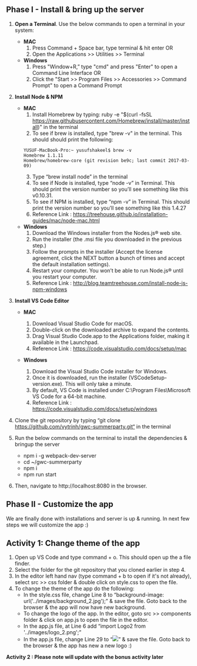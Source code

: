 ## Phase I - Install & bring up the server ##
 
1. **Open a Terminal**. Use the below commands to open a terminal in your system:
    - **MAC**
        1. Press Command + Space bar, type terminal & hit enter
        OR
        2. Open the Applications >> Utilities >> Terminal
    - **Windows**
        1. Press "Window+R,” type "cmd" and press "Enter" to open a Command Line Interface
        OR
        2. Click the "Start >> Program Files >> Accessories >> Command Prompt" to open a Command Prompt
 
2. **Install Node & NPM**
    - **MAC**
        1. Install Homebrew by typing:  ruby -e "$(curl -fsSL https://raw.githubusercontent.com/Homebrew/install/master/install)" in the terminal
        2. To see if brew is installed, type "brew -v" in the terminal. This should should print the following:
        ```
        YUSUF-MacBook-Pro:~ yusufshakeel$ brew -v
        Homebrew 1.1.11
        Homebrew/homebrew-core (git revision be9c; last commit 2017-03-09)
        ```
        3. Type “brew install node” in the terminal
        4. To see if Node is installed, type “node -v” in Terminal. This should print the version number so you’ll see something like this v0.10.31.
        5. To see if NPM is installed, type “npm -v” in Terminal. This should print the version number so you’ll see something like this 1.4.27
        6. Reference Link : https://treehouse.github.io/installation-guides/mac/node-mac.html
    - **Windows**
        1. Download the Windows installer from the Nodes.js® web site.
        2. Run the installer (the .msi file you downloaded in the previous step.)
        3. Follow the prompts in the installer (Accept the license agreement, click the NEXT button a bunch of times and accept the default installation settings).
        4. Restart your computer. You won’t be able to run Node.js® until you restart your computer.
        5. Reference Link : http://blog.teamtreehouse.com/install-node-js-npm-windows

3. **Install VS Code Editor**
    - **MAC**
        1. Download Visual Studio Code for macOS.
        2. Double-click on the downloaded archive to expand the contents.
        3. Drag Visual Studio Code.app to the Applications folder, making it available in the Launchpad.
        4. Reference Link : https://code.visualstudio.com/docs/setup/mac

    - **Windows**
        1. Download the Visual Studio Code installer for Windows.
        2. Once it is downloaded, run the installer (VSCodeSetup-version.exe). This will only take a minute.
        3. By default, VS Code is installed under C:\Program Files\Microsoft VS Code for a 64-bit machine.
        4. Reference Link : https://code.visualstudio.com/docs/setup/windows
 
4. Clone the git repository by typing “git clone https://github.com/vytrinh/gwc-summerparty.git“ in the terminal
 
5. Run the below commands on the terminal to install the dependencies & bringup the server
    - npm i -g webpack-dev-server
    - cd ~/gwc-summerparty
    - npm i
    - npm run start
 
6. Then, navigate to http://localhost:8080 in the browser.
 
## Phase II - Customize the app ##
 
We are finally done with installations and server is up & running. In next few steps we will customize the app :)
 
## Activity 1: Change theme of the app ##

1. Open up VS Code and type command + o. This should open up the a file finder.
2. Select the folder for the git repository that you cloned earlier in step 4.
3. In the editor left hand nav (type command + b to open if it's not already), select src >> css folder & double click on style.css to open the file.
4. To change the theme of the app do the following:
    - In the style.css file, change Line 8  to “background-image: url('../images/background_2.jpg');” & save the file. Goto back to the browser & the app will now have new background.
    - To change the logo of the app. In the editor, goto src >> components folder & click on app.js to open the file in the editor.
    - In the app.js file, at Line 6 add “import Logo2 from '../images/logo_2.png';”
    - In the app.js file, change Line 29 to “<img src={Logo2} />” & save the file. Goto back to the browser & the app has new a new logo :)
 
**Activity 2 : Please note will update with the bonus activity later**
  